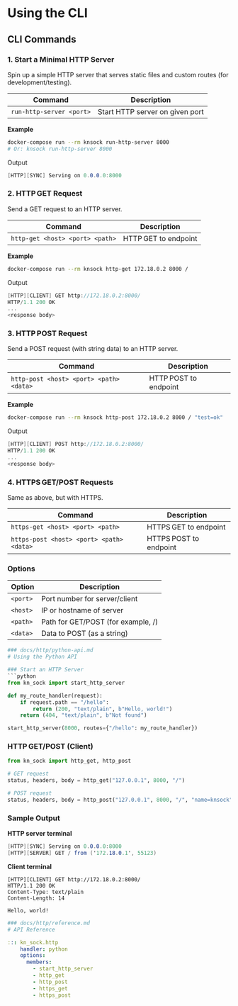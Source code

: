 # Using the CLI

## CLI Commands

### 1. Start a Minimal HTTP Server

Spin up a simple HTTP server that serves static files and custom routes (for development/testing).

| Command                 | Description                     |
|-------------------------|---------------------------------|
| `run-http-server <port>`| Start HTTP server on given port |

**Example**
```bash
docker-compose run --rm knsock run-http-server 8000
# Or: knsock run-http-server 8000
```

Output

```csharp
[HTTP][SYNC] Serving on 0.0.0.0:8000
```

### 2. HTTP GET Request
Send a GET request to an HTTP server.

| Command | Description |
|---------|-------------|
| `http-get <host> <port> <path>` | HTTP GET to endpoint |

**Example**

```bash
docker-compose run --rm knsock http-get 172.18.0.2 8000 /
```

Output

```csharp
[HTTP][CLIENT] GET http://172.18.0.2:8000/
HTTP/1.1 200 OK
...
<response body>
```

### 3. HTTP POST Request
Send a POST request (with string data) to an HTTP server.

| Command | Description |
|---------|-------------|
| `http-post <host> <port> <path> <data>` | HTTP POST to endpoint |

**Example**

```bash
docker-compose run --rm knsock http-post 172.18.0.2 8000 / "test=ok"
```

Output

```csharp
[HTTP][CLIENT] POST http://172.18.0.2:8000/
HTTP/1.1 200 OK
...
<response body>
```

### 4. HTTPS GET/POST Requests
Same as above, but with HTTPS.

| Command | Description |
|---------|-------------|
| `https-get <host> <port> <path>` | HTTPS GET to endpoint |
| `https-post <host> <port> <path> <data>` | HTTPS POST to endpoint |

### Options
| Option | Description |
|--------|-------------|
| `<port>` | Port number for server/client |
| `<host>` | IP or hostname of server |
| `<path>` | Path for GET/POST (for example, /) |
| `<data>` | Data to POST (as a string) |

```python
### docs/http/python-api.md
# Using the Python API

### Start an HTTP Server
```python
from kn_sock import start_http_server

def my_route_handler(request):
    if request.path == "/hello":
        return (200, "text/plain", b"Hello, world!")
    return (404, "text/plain", b"Not found")

start_http_server(8000, routes={"/hello": my_route_handler})
```

### HTTP GET/POST (Client)
```python
from kn_sock import http_get, http_post

# GET request
status, headers, body = http_get("127.0.0.1", 8000, "/")

# POST request
status, headers, body = http_post("127.0.0.1", 8000, "/", "name=knsock")
```

### Sample Output
**HTTP server terminal**

```csharp
[HTTP][SYNC] Serving on 0.0.0.0:8000
[HTTP][SERVER] GET / from ('172.18.0.1', 55123)
```

**Client terminal**

```less
[HTTP][CLIENT] GET http://172.18.0.2:8000/
HTTP/1.1 200 OK
Content-Type: text/plain
Content-Length: 14

Hello, world!
```

```yaml
### docs/http/reference.md
# API Reference

::: kn_sock.http
    handler: python
    options:
      members:
        - start_http_server
        - http_get
        - http_post
        - https_get
        - https_post
```